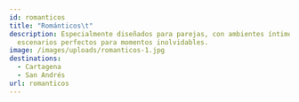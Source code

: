 ```yaml
---
id: romanticos
title: "Románticos\t"
description: Especialmente diseñados para parejas, con ambientes íntimos y
  escenarios perfectos para momentos inolvidables.
image: /images/uploads/romanticos-1.jpg
destinations:
  - Cartagena
  - San Andrés
url: romanticos
---
```

